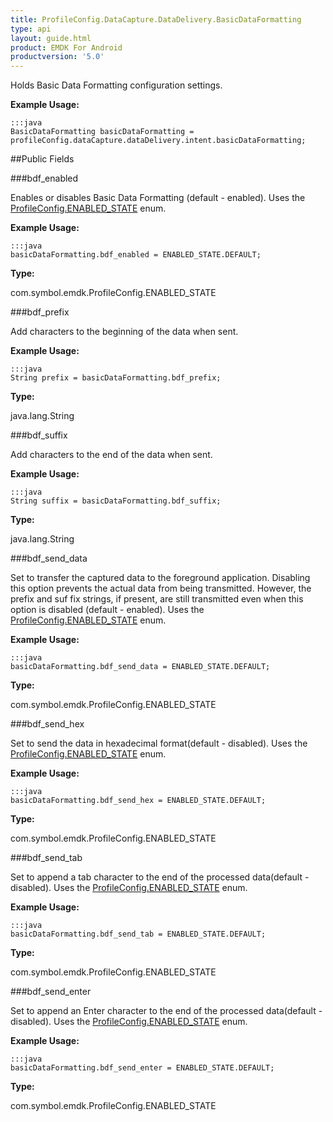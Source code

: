 ```yaml
---
title: ProfileConfig.DataCapture.DataDelivery.BasicDataFormatting
type: api
layout: guide.html
product: EMDK For Android
productversion: '5.0'
---
```



Holds Basic Data Formatting configuration settings.
 
 

**Example Usage:**
	
	:::java	
	BasicDataFormatting basicDataFormatting = profileConfig.dataCapture.dataDelivery.intent.basicDataFormatting;


##Public Fields

###bdf_enabled

Enables or disables Basic Data Formatting (default - enabled).
 Uses the [ ProfileConfig.ENABLED_STATE](../ProfileConfig-ENABLED_STATE) enum.
 
 

**Example Usage:**
	
	:::java	
	basicDataFormatting.bdf_enabled = ENABLED_STATE.DEFAULT;


**Type:**

com.symbol.emdk.ProfileConfig.ENABLED_STATE

###bdf_prefix

Add characters to the beginning of the data when sent.
 
 

**Example Usage:**
	
	:::java	
	String prefix = basicDataFormatting.bdf_prefix;


**Type:**

java.lang.String

###bdf_suffix

Add characters to the end of the data when sent.
 
 

**Example Usage:**
	
	:::java	
	String suffix = basicDataFormatting.bdf_suffix;


**Type:**

java.lang.String

###bdf_send_data

Set to transfer the captured data to the foreground application. Disabling this option prevents the actual data from being transmitted. 
 However, the prefix and suf fix strings, if present, are still transmitted even when this option is disabled (default - enabled).
 Uses the [ ProfileConfig.ENABLED_STATE](../ProfileConfig-ENABLED_STATE) enum.
 
 

**Example Usage:**
	
	:::java	
	basicDataFormatting.bdf_send_data = ENABLED_STATE.DEFAULT;


**Type:**

com.symbol.emdk.ProfileConfig.ENABLED_STATE

###bdf_send_hex

Set to send the data in hexadecimal format(default - disabled).
 Uses the [ ProfileConfig.ENABLED_STATE](../ProfileConfig-ENABLED_STATE) enum.
 
 

**Example Usage:**
	
	:::java	
	basicDataFormatting.bdf_send_hex = ENABLED_STATE.DEFAULT;


**Type:**

com.symbol.emdk.ProfileConfig.ENABLED_STATE

###bdf_send_tab

Set to append a tab character to the end of the processed data(default - disabled).
 Uses the [ ProfileConfig.ENABLED_STATE](../ProfileConfig-ENABLED_STATE) enum.
 
 

**Example Usage:**
	
	:::java	
	basicDataFormatting.bdf_send_tab = ENABLED_STATE.DEFAULT;


**Type:**

com.symbol.emdk.ProfileConfig.ENABLED_STATE

###bdf_send_enter

Set to append an Enter character to the end of the processed data(default - disabled).
 Uses the [ ProfileConfig.ENABLED_STATE](../ProfileConfig-ENABLED_STATE) enum.
 
 

**Example Usage:**
	
	:::java	
	basicDataFormatting.bdf_send_enter = ENABLED_STATE.DEFAULT;


**Type:**

com.symbol.emdk.ProfileConfig.ENABLED_STATE


